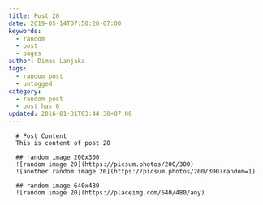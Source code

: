 ```yaml
---
title: Post 20
date: 2019-05-14T07:50:28+07:00
keywords:
  - random
  - post
  - pages
author: Dimas Lanjaka
tags:
  - random post
  - untagged
category:
  - random post
  - post has 0
updated: 2016-01-31T03:44:30+07:00
---
```


      # Post Content
      This is content of post 20

      ## random image 200x300
      ![random image 20](https://picsum.photos/200/300)
      ![another random image 20](https://picsum.photos/200/300?random=1)

      ## random image 640x480
      ![random image 20](https://placeimg.com/640/480/any)
      